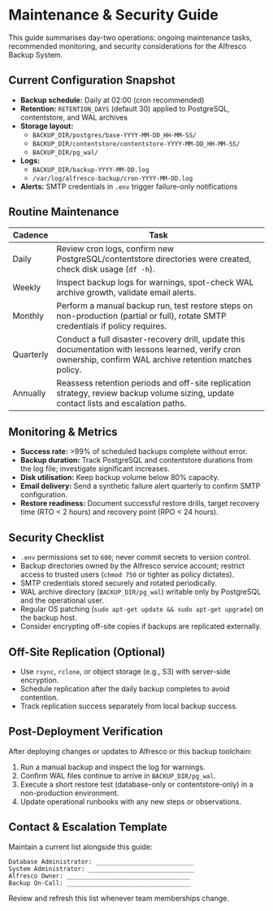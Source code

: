 # Maintenance & Security Guide

This guide summarises day-two operations: ongoing maintenance tasks, recommended monitoring, and security considerations for the Alfresco Backup System.

## Current Configuration Snapshot

- **Backup schedule:** Daily at 02:00 (cron recommended)
- **Retention:** `RETENTION_DAYS` (default 30) applied to PostgreSQL, contentstore, and WAL archives
- **Storage layout:**
  - `BACKUP_DIR/postgres/base-YYYY-MM-DD_HH-MM-SS/`
  - `BACKUP_DIR/contentstore/contentstore-YYYY-MM-DD_HH-MM-SS/`
  - `BACKUP_DIR/pg_wal/`
- **Logs:**
  - `BACKUP_DIR/backup-YYYY-MM-DD.log`
  - `/var/log/alfresco-backup/cron-YYYY-MM-DD.log`
- **Alerts:** SMTP credentials in `.env` trigger failure-only notifications

## Routine Maintenance

| Cadence | Task |
| --- | --- |
| Daily | Review cron logs, confirm new PostgreSQL/contentstore directories were created, check disk usage (`df -h`). |
| Weekly | Inspect backup logs for warnings, spot-check WAL archive growth, validate email alerts. |
| Monthly | Perform a manual backup run, test restore steps on non-production (partial or full), rotate SMTP credentials if policy requires. |
| Quarterly | Conduct a full disaster-recovery drill, update this documentation with lessons learned, verify cron ownership, confirm WAL archive retention matches policy. |
| Annually | Reassess retention periods and off-site replication strategy, review backup volume sizing, update contact lists and escalation paths. |

## Monitoring & Metrics

- **Success rate:** >99% of scheduled backups complete without error.
- **Backup duration:** Track PostgreSQL and contentstore durations from the log file; investigate significant increases.
- **Disk utilisation:** Keep backup volume below 80% capacity.
- **Email delivery:** Send a synthetic failure alert quarterly to confirm SMTP configuration.
- **Restore readiness:** Document successful restore drills, target recovery time (RTO < 2 hours) and recovery point (RPO < 24 hours).

## Security Checklist

- `.env` permissions set to `600`; never commit secrets to version control.
- Backup directories owned by the Alfresco service account; restrict access to trusted users (`chmod 750` or tighter as policy dictates).
- SMTP credentials stored securely and rotated periodically.
- WAL archive directory (`BACKUP_DIR/pg_wal`) writable only by PostgreSQL and the operational user.
- Regular OS patching (`sudo apt-get update && sudo apt-get upgrade`) on the backup host.
- Consider encrypting off-site copies if backups are replicated externally.

## Off-Site Replication (Optional)

- Use `rsync`, `rclone`, or object storage (e.g., S3) with server-side encryption.
- Schedule replication after the daily backup completes to avoid contention.
- Track replication success separately from local backup success.

## Post-Deployment Verification

After deploying changes or updates to Alfresco or this backup toolchain:

1. Run a manual backup and inspect the log for warnings.
2. Confirm WAL files continue to arrive in `BACKUP_DIR/pg_wal`.
3. Execute a short restore test (database-only or contentstore-only) in a non-production environment.
4. Update operational runbooks with any new steps or observations.

## Contact & Escalation Template

Maintain a current list alongside this guide:

```
Database Administrator: ___________________________
System Administrator: _____________________________
Alfresco Owner: __________________________________
Backup On-Call: __________________________________
```

Review and refresh this list whenever team memberships change.
